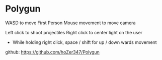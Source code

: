 # Polygun

WASD to move
First Person Mouse movement to move camera

Left click to shoot projectiles
Right click to center light on the user
- While holding right click, space / shift for up / down wards movement

github: https://github.com/hoZer347/Polygun
